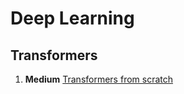 # Deep Learning 


## Transformers 
1. **Medium** [Transformers from scratch](https://medium.com/the-dl/transformers-from-scratch-in-pytorch-8777e346ca51)
